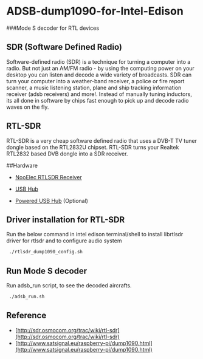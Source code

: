 # ADSB-dump1090-for-Intel-Edison
###Mode S decoder for RTL devices

## SDR (Software Defined Radio)


  Software-defined radio (SDR) is a technique for turning a computer into a radio. But not just
  an AM/FM radio - by using the computing power on your desktop you can listen and decode a wide 
  variety of broadcasts. SDR can turn your computer into a weather-band receiver, a police or fire
  report scanner, a music listening station, plane and ship tracking information receiver (adsb 
  receivers) and more!. Instead of manually tuning inductors, its all done in software by chips 
  fast enough to pick up and decode radio waves on the fly.


## RTL-SDR


  RTL-SDR is a very cheap software defined radio that uses a DVB-T TV tuner dongle based on the 
  RTL2832U chipset. RTL-SDR turns your Realtek RTL2832 based DVB dongle into a SDR receiver.
 
      
##Hardware
     
      
  * [NooElec RTLSDR Receiver](https://www.nooelec.com/store/sdr/sdr-receivers/nesdr-mini-rtl2832-r820t.html)
  

  * [USB Hub](http://www.amazon.in/Belkin-F5U407-4-Port-Ultra-Black/dp/B005UUY25E?tag=googinhydr18418-21&tag=googinkenshoo-21&ascsubtag=8dc2c2fb-30f4-4e8a-9b5c-9e087d2b8be3)

  * [Powered USB Hub](http://www.ebay.in/itm/Transcend-TS-HUB3K-HUB3-4-Port-3-0-USB-HUB-/281844012605?hash=item419f36563d:g:LKoAAOSw7PBToA8D) (Optional)
 
      
## Driver installation for RTL-SDR
  
      
  Run the below command in intel edison terminal/shell to install librtlsdr driver for rtlsdr and to
  configure audio system
  
```bash
 ./rtlsdr_dump1090_config.sh
```
      
## Run Mode S decoder


  Run adsb_run script, to see the decoded aircrafts.

```bash  
 ./adsb_run.sh
```
      
## Reference

* [http://sdr.osmocom.org/trac/wiki/rtl-sdr](http://sdr.osmocom.org/trac/wiki/rtl-sdr)
* [http://www.satsignal.eu/raspberry-pi/dump1090.html](http://www.satsignal.eu/raspberry-pi/dump1090.html)

          
          
      


